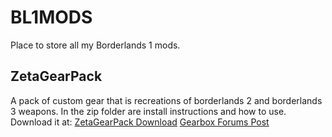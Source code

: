 # BL1MODS
Place to store all my Borderlands 1 mods.

## ZetaGearPack
A pack of custom gear that is recreations of borderlands 2 and borderlands 3 weapons. In the zip folder are install instructions and how to use.
Download it at:
[ZetaGearPack Download](https://github.com/ZetaDaemon/BL1MODS/raw/711528a1b57f8500ef70da27667b9a4617bbd8ac/ZetaGearPack/ZetaGearPack.zip)
[Gearbox Forums Post](https://forums.gearboxsoftware.com/t/zetas-custom-gear-pack/4559966)
